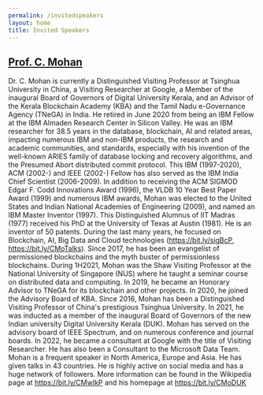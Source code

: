 ```yaml
---
permalink: /invitedspeakers
layout: home
title: Invited Speakers
---
```


## [Prof. C. Mohan](https://duk.ac.in/seemohan/)
Dr. C. Mohan is currently a Distinguished Visiting Professor at Tsinghua University in China, a Visiting Researcher at Google, a Member of the inaugural Board of Governors of Digital University Kerala, and an Advisor of the Kerala Blockchain Academy (KBA) and the Tamil Nadu e-Governance Agency (TNeGA) in India. He retired in June 2020 from being an IBM Fellow at the IBM Almaden Research Center in Silicon Valley. He was an IBM researcher for 38.5 years in the database, blockchain, AI and related areas, impacting numerous IBM and non-IBM products, the research and academic communities, and standards, especially with his invention of the well-known ARIES family of database locking and recovery algorithms, and the Presumed Abort distributed commit protocol. This IBM (1997-2020), ACM (2002-) and IEEE (2002-) Fellow has also served as the IBM India Chief Scientist (2006-2009). In addition to receiving the ACM SIGMOD Edgar F. Codd Innovations Award (1996), the VLDB 10 Year Best Paper Award (1999) and numerous IBM awards, Mohan was elected to the United States and Indian National Academies of Engineering (2009), and named an IBM Master Inventor (1997). This Distinguished Alumnus of IIT Madras (1977) received his PhD at the University of Texas at Austin (1981). He is an inventor of 50 patents. During the last many years, he focused on Blockchain, AI, Big Data and Cloud technologies (https://bit.ly/sigBcP, https://bit.ly/CMoTalks). Since 2017, he has been an evangelist of permissioned blockchains and the myth buster of permissionless blockchains. During 1H2021, Mohan was the Shaw Visiting Professor at the National University of Singapore (NUS) where he taught a seminar course on distributed data and computing. In 2019, he became an Honorary Advisor to TNeGA for its blockchain and other projects. In 2020, he joined the Advisory Board of KBA. Since 2016, Mohan has been a Distinguished Visiting Professor of China's prestigious Tsinghua University. In 2021, he was inducted as a member of the inaugural Board of Governors of the new Indian university Digital University Kerala (DUK). Mohan has served on the advisory board of IEEE Spectrum, and on numerous conference and journal boards. In 2022, he became a consultant at Google with the title of Visiting Researcher. He has also been a Consultant to the Microsoft Data Team. Mohan is a frequent speaker in North America, Europe and Asia. He has given talks in 43 countries. He is highly active on social media and has a huge network of followers. More information can be found in the Wikipedia page at https://bit.ly/CMwIkP and his homepage at https://bit.ly/CMoDUK
